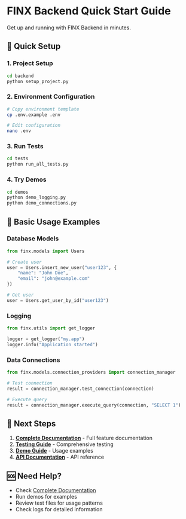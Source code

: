 # FINX Backend Quick Start Guide

Get up and running with FINX Backend in minutes.

## 🚀 Quick Setup

### 1. Project Setup
```bash
cd backend
python setup_project.py
```

### 2. Environment Configuration
```bash
# Copy environment template
cp .env.example .env

# Edit configuration
nano .env
```

### 3. Run Tests
```bash
cd tests
python run_all_tests.py
```

### 4. Try Demos
```bash
cd demos
python demo_logging.py
python demo_connections.py
```

## 📝 Basic Usage Examples

### Database Models
```python
from finx.models import Users

# Create user
user = Users.insert_new_user("user123", {
    "name": "John Doe",
    "email": "john@example.com"
})

# Get user
user = Users.get_user_by_id("user123")
```

### Logging
```python
from finx.utils import get_logger

logger = get_logger("my.app")
logger.info("Application started")
```

### Data Connections
```python
from finx.models.connection_providers import connection_manager

# Test connection
result = connection_manager.test_connection(connection)

# Execute query
result = connection_manager.execute_query(connection, "SELECT 1")
```

## 🎯 Next Steps

1. **[Complete Documentation](README.md)** - Full feature documentation
2. **[Testing Guide](README.md#testing-guide)** - Comprehensive testing
3. **[Demo Guide](README.md#demo-guide)** - Usage examples
4. **[API Documentation](README.md#api-documentation)** - API reference

## 🆘 Need Help?

- Check [Complete Documentation](README.md)
- Run demos for examples
- Review test files for usage patterns
- Check logs for detailed information
